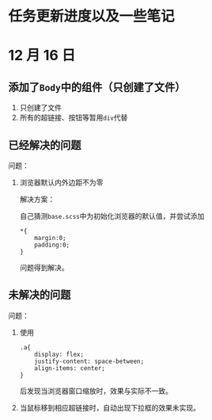 # 任务更新进度以及一些笔记

# 12 月 16 日

## 添加了`Body`中的组件（只创建了文件）

1. 只创建了文件
2. 所有的超链接、按钮等暂用`div`代替

## 已经解决的问题

问题：

1.  浏览器默认内外边距不为零

    解决方案：

    自己猜测`base.scss`中为初始化浏览器的默认值，并尝试添加

        *{
            margin:0;
            padding:0;
        }

    问题得到解决。

## 未解决的问题

问题：

1.  使用

        .a{
            display: flex;
            justify-content: space-between;
            align-items: center;
        }

    后发现当浏览器窗口缩放时，效果与实际不一致。

2.  当鼠标移到相应超链接时，自动出现下拉框的效果未实现。
